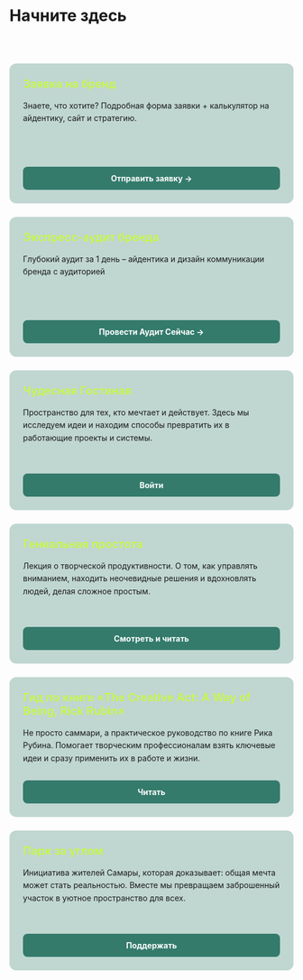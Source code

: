 # Начните здесь

<br>

<div style="display: grid; grid-template-columns: repeat(auto-fit, minmax(300px, 1fr)); gap: 1.5rem; margin: 2rem 0;">

  <div class="project-card">
    <div>
      <h3 style="color: #C5F946; margin: 0 0 1rem 0; font-size: 1.25rem; font-weight: 600;">Заявка на бренд</h3>
      <p style="margin: 0; line-height: 1.6; color: var(--vp-c-text-1);">Знаете, что хотите? Подробная форма заявки + калькулятор на айдентику, сайт и стратегию.</p>
    </div>
    <a href="https://forms.fillout.com/t/3FfWoFXwKeus" class="project-button" target="_blank">
      Отправить заявку →
    </a>
  </div>

  <div class="project-card">
    <div>
      <h3 style="color: #C5F946; margin: 0 0 1rem 0; font-size: 1.25rem; font-weight: 600;">Экспресс-аудит бренда</h3>
      <p style="margin: 0; line-height: 1.6; color: var(--vp-c-text-1);">Глубокий аудит за 1 день – айдентика и дизайн коммуникации бренда с аудиторией</p>
    </div>
    <a href="https://forms.fillout.com/t/14NhL22Rj3us" class="project-button" target="_blank">
      Провести Аудит Сейчас →
    </a>
  </div>

  <div class="project-card">
    <div>
      <h3 style="color: #C5F946; margin: 0 0 1rem 0; font-size: 1.25rem; font-weight: 600;">Чудесная Гостиная</h3>
      <p style="margin: 0; line-height: 1.6; color: var(--vp-c-text-1);">Пространство для тех, кто мечтает и действует. Здесь мы исследуем идеи и находим способы превратить их в работающие проекты и системы.</p>
    </div>
    <a href="/projects/nol" class="project-button">
      Войти
    </a>
  </div>

  <div class="project-card">
    <div>
      <h3 style="color: #C5F946; margin: 0 0 1rem 0; font-size: 1.25rem; font-weight: 600;">Гениальная простота</h3>
      <p style="margin: 0; line-height: 1.6; color: var(--vp-c-text-1);">Лекция о творческой продуктивности. О том, как управлять вниманием, находить неочевидные решения и вдохновлять людей, делая сложное простым.</p>
    </div>
    <a href="/projects/simple-is-smart" class="project-button">
      Смотреть и читать
    </a>
  </div>

  <div class="project-card">
    <div>
      <h3 style="color: #C5F946; margin: 0 0 1rem 0; font-size: 1.25rem; font-weight: 600;">Гид по книге «The Creative Act: A Way of Being, Rick Rubin»</h3>
      <p style="margin: 0; line-height: 1.6; color: var(--vp-c-text-1);">Не просто саммари, а практическое руководство по книге Рика Рубина. Помогает творческим профессионалам взять ключевые идеи и сразу применить их в работе и жизни.</p>
    </div>
    <a href="/projects/the-creative-act_a-way-of-being_summary" class="project-button">
      Читать
    </a>
  </div>

  <div class="project-card">
    <div>
      <h3 style="color: #C5F946; margin: 0 0 1rem 0; font-size: 1.25rem; font-weight: 600;">Парк за углом</h3>
      <p style="margin: 0; line-height: 1.6; color: var(--vp-c-text-1);">Инициатива жителей Самары, которая доказывает: общая мечта может стать реальностью. Вместе мы превращаем заброшенный участок в уютное пространство для всех.</p>
    </div>
    <a href="/projects/prkx" class="project-button">
      Поддержать
    </a>
  </div>

</div>

<style>
.project-card {
  background: rgba(52, 123, 108, 0.3);
  border-radius: 12px;
  padding: 24px;
  display: flex;
  flex-direction: column;
  justify-content: space-between;
  min-height: 200px;
}

.project-button {
  background-color: #347b6c;
  color: white;
  padding: 12px 16px;
  border-radius: 8px;
  font-weight: 700;
  font-size: 14px;
  text-align: center;
  display: block;
  margin-top: 1.5rem;
  text-decoration: none;
  transition: all 0.3s ease;
}

.project-button:hover {
  background-color: #C5F946 !important;
  color: #000 !important;
  transform: translateY(-2px);
  text-decoration: none !important;
  font-weight: 700 !important;
}
</style>
